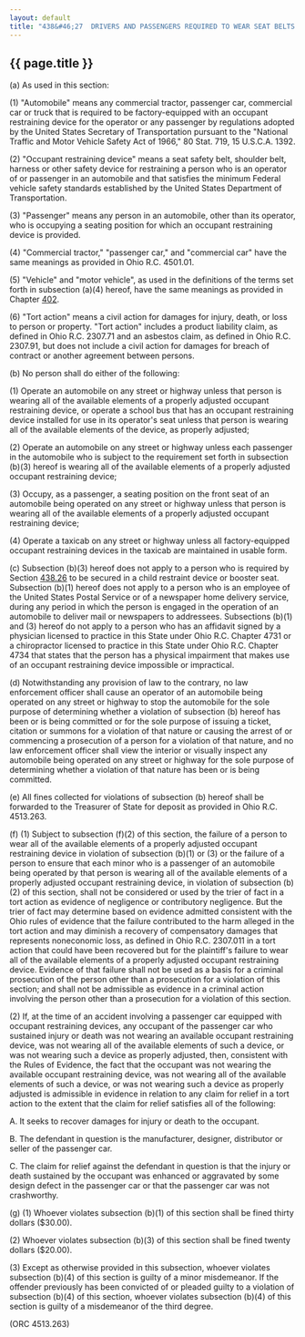 ```yaml
---
layout: default
title: "438&#46;27  DRIVERS AND PASSENGERS REQUIRED TO WEAR SEAT BELTS."
---
```


{{ page.title }}
----------------

(a) As used in this section:

(1) &quot;Automobile&quot; means any commercial tractor, passenger car, commercial car or truck that is required to be factory-equipped with an occupant restraining device for the operator or any passenger by regulations adopted by the United States Secretary of Transportation pursuant to the &quot;National Traffic and Motor Vehicle Safety Act of 1966,&quot; 80 Stat. 719, 15 U.S.C.A. 1392.

(2) &quot;Occupant restraining device&quot; means a seat safety belt, shoulder belt, harness or other safety device for restraining a person who is an operator of or passenger in an automobile and that satisfies the minimum Federal vehicle safety standards established by the United States Department of Transportation.

(3) &quot;Passenger&quot; means any person in an automobile, other than its operator, who is occupying a seating position for which an occupant restraining device is provided.

(4) &quot;Commercial tractor,&quot; &quot;passenger car,&quot; and &quot;commercial car&quot; have the same meanings as provided in Ohio R.C. 4501.01.

(5) &quot;Vehicle&quot; and &quot;motor vehicle&quot;, as used in the definitions of the terms set forth in subsection (a)(4) hereof, have the same meanings as provided in Chapter [402](1b446328.html).

(6) "Tort action" means a civil action for damages for injury, death, or loss to person or property. "Tort action" includes a product liability claim, as defined in Ohio R.C. 2307.71 and an asbestos claim, as defined in Ohio R.C. 2307.91, but does not include a civil action for damages for breach of contract or another agreement between persons.

(b) No person shall do either of the following:

(1) Operate an automobile on any street or highway unless that person is wearing all of the available elements of a properly adjusted occupant restraining device, or operate a school bus that has an occupant restraining device installed for use in its operator's seat unless that person is wearing all of the available elements of the device, as properly adjusted;

(2) Operate an automobile on any street or highway unless each passenger in the automobile who is subject to the requirement set forth in subsection (b)(3) hereof is wearing all of the available elements of a properly adjusted occupant restraining device;

(3) Occupy, as a passenger, a seating position on the front seat of an automobile being operated on any street or highway unless that person is wearing all of the available elements of a properly adjusted occupant restraining device;

(4) Operate a taxicab on any street or highway unless all factory-equipped occupant restraining devices in the taxicab are maintained in usable form.

(c) Subsection (b)(3) hereof does not apply to a person who is required by Section [438.26](249dfe9f.html) to be secured in a child restraint device or booster seat. Subsection (b)(1) hereof does not apply to a person who is an employee of the United States Postal Service or of a newspaper home delivery service, during any period in which the person is engaged in the operation of an automobile to deliver mail or newspapers to addressees. Subsections (b)(1) and (3) hereof do not apply to a person who has an affidavit signed by a physician licensed to practice in this State under Ohio R.C. Chapter 4731 or a chiropractor licensed to practice in this State under Ohio R.C. Chapter 4734 that states that the person has a physical impairment that makes use of an occupant restraining device impossible or impractical.

(d) Notwithstanding any provision of law to the contrary, no law enforcement officer shall cause an operator of an automobile being operated on any street or highway to stop the automobile for the sole purpose of determining whether a violation of subsection (b) hereof has been or is being committed or for the sole purpose of issuing a ticket, citation or summons for a violation of that nature or causing the arrest of or commencing a prosecution of a person for a violation of that nature, and no law enforcement officer shall view the interior or visually inspect any automobile being operated on any street or highway for the sole purpose of determining whether a violation of that nature has been or is being committed.

(e) All fines collected for violations of subsection (b) hereof shall be forwarded to the Treasurer of State for deposit as provided in Ohio R.C. 4513.263.

(f) (1) Subject to subsection (f)(2) of this section, the failure of a person to wear all of the available elements of a properly adjusted occupant restraining device in violation of subsection (b)(1) or (3) or the failure of a person to ensure that each minor who is a passenger of an automobile being operated by that person is wearing all of the available elements of a properly adjusted occupant restraining device, in violation of subsection (b)(2) of this section, shall not be considered or used by the trier of fact in a tort action as evidence of negligence or contributory negligence. But the trier of fact may determine based on evidence admitted consistent with the Ohio rules of evidence that the failure contributed to the harm alleged in the tort action and may diminish a recovery of compensatory damages that represents noneconomic loss, as defined in Ohio R.C. 2307.011 in a tort action that could have been recovered but for the plaintiff's failure to wear all of the available elements of a properly adjusted occupant restraining device. Evidence of that failure shall not be used as a basis for a criminal prosecution of the person other than a prosecution for a violation of this section; and shall not be admissible as evidence in a criminal action involving the person other than a prosecution for a violation of this section.

(2) If, at the time of an accident involving a passenger car equipped with occupant restraining devices, any occupant of the passenger car who sustained injury or death was not wearing an available occupant restraining device, was not wearing all of the available elements of such a device, or was not wearing such a device as properly adjusted, then, consistent with the Rules of Evidence, the fact that the occupant was not wearing the available occupant restraining device, was not wearing all of the available elements of such a device, or was not wearing such a device as properly adjusted is admissible in evidence in relation to any claim for relief in a tort action to the extent that the claim for relief satisfies all of the following:

  A.  It seeks to recover damages for injury or death to the occupant.

  B. The defendant in question is the manufacturer, designer, distributor or seller of the passenger car.

  C. The claim for relief against the defendant in question is that the injury or death sustained by the occupant was enhanced or aggravated by some design defect in the passenger car or that the passenger car was not crashworthy.

(g) (1) Whoever violates subsection (b)(1) of this section shall be fined thirty dollars ($30.00).

(2) Whoever violates subsection (b)(3) of this section shall be fined twenty dollars ($20.00).

(3) Except as otherwise provided in this subsection, whoever violates subsection (b)(4) of this section is guilty of a minor misdemeanor. If the offender previously has been convicted of or pleaded guilty to a violation of subsection (b)(4) of this section, whoever violates subsection (b)(4) of this section is guilty of a misdemeanor of the third degree.

  (ORC 4513.263)